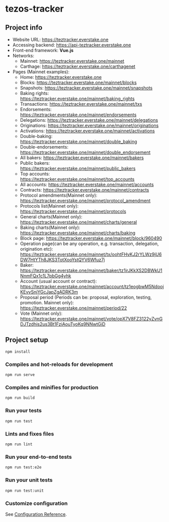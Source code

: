 # tezos-tracker

## Project info
* Website URL: https://teztracker.everstake.one
* Accessing backend: https://api-teztracker.everstake.one
* Front-end framework: **Vue.js**
* Networks:
  * Mainnet: https://teztracker.everstake.one/mainnet
  * Carthage: https://teztracker.everstake.one/carthagenet
* Pages (Mainnet examples):
   * Home: https://teztracker.everstake.one
   * Blocks: https://teztracker.everstake.one/mainnet/blocks
   * Snapshots: https://teztracker.everstake.one/mainnet/snapshots
   * Baking rights: https://teztracker.everstake.one/mainnet/baking_rights
   * Transactions: https://teztracker.everstake.one/mainnet/txs
   * Endorsements: https://teztracker.everstake.one/mainnet/endorsements
   * Delegations: https://teztracker.everstake.one/mainnet/delegations
   * Originations: https://teztracker.everstake.one/mainnet/originations
   * Activations: https://teztracker.everstake.one/mainnet/activations
   * Double-baking: https://teztracker.everstake.one/mainnet/double_baking
   * Double-endorsements: https://teztracker.everstake.one/mainnet/double_endorsement
   * All bakers: https://teztracker.everstake.one/mainnet/bakers
   * Public bakers: https://teztracker.everstake.one/mainnet/public_bakers
   * Top accounts: https://teztracker.everstake.one/mainnet/top_accounts
   * All accounts: https://teztracker.everstake.one/mainnet/accounts
   * Contracts: https://teztracker.everstake.one/mainnet/contracts
   * Protocol amendments(Mainnet only): https://teztracker.everstake.one/mainnet/protocol_amendment
   * Protocols list(Mainnet only): https://teztracker.everstake.one/mainnet/protocols
   * General charts(Mainnet only): https://teztracker.everstake.one/mainnet/charts/general
   * Baking charts(Mainnet only): https://teztracker.everstake.one/mainnet/charts/baking
   * Block page: https://teztracker.everstake.one/mainnet/block/960490
   * Operation page(can be any operation, e.g. transaction, delegation, origination etc): https://teztracker.everstake.one/mainnet/tx/oohtFHvKJ2rYLWz9jU6DW7HtYTh8JKS3TotXooYstQYV6Wfuz7j
   * Baker: https://teztracker.everstake.one/mainnet/baker/tz1irJKkXS2DBWkU1NnmFQx1c1L7pbGg4yhk
   * Account (usual account or contract): https://teztracker.everstake.one/mainnet/account/tz1eogbwM5NdoojKEvvSnjYGcJapZgADRK3m
   * Proposal period (Periods can be: proposal, exploration, testing, promotion. Mainnet only): https://teztracker.everstake.one/mainnet/period/22
   * Vote (Mainnet only): https://teztracker.everstake.one/mainnet/vote/opX7V8FZ3122yZvnGDJTzdhis2us3Bt1FziAouTyoKq9NNwtGiD
   
   


## Project setup
```
npm install
```

### Compiles and hot-reloads for development
```
npm run serve
```

### Compiles and minifies for production
```
npm run build
```

### Run your tests
```
npm run test
```

### Lints and fixes files
```
npm run lint
```

### Run your end-to-end tests
```
npm run test:e2e
```

### Run your unit tests
```
npm run test:unit
```

### Customize configuration
See [Configuration Reference](https://cli.vuejs.org/config/).
